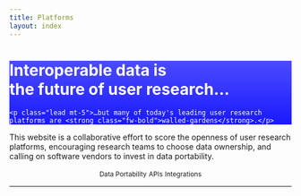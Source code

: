 ```yaml
---
title: Platforms
layout: index
---
```

<div class="jumbotron p-5">
    <h1 class="display-1"><strong class="fw-bold">Interoperable data</strong> is <br>the future of user&nbsp;research…</h1>

    <p class="lead mt-5">…but many of today's leading user research platforms are <strong class="fw-bold">walled-gardens</strong>.</p>
</div>

<p class="lead py-5">This website is a collaborative effort to score the openness of user research platforms, encouraging research teams to choose data ownership, and calling on software vendors to invest in data portability.</p>

<center><small class="badge me-3 bg-secondary rounded-pill">Data Portability</small> <small class="badge me-3 bg-secondary rounded-pill">APIs</small> <small class="badge me-3 bg-secondary rounded-pill">Integrations</small></center>

<style type="text/css">
.jumbotron {
    background: linear-gradient(rgba(0, 0, 255, 0.7), rgba(0, 0, 255, 0.9)), url("/assets/gego.jpg");
    background-size: cover;
    color: #fff;
}
</style>

***